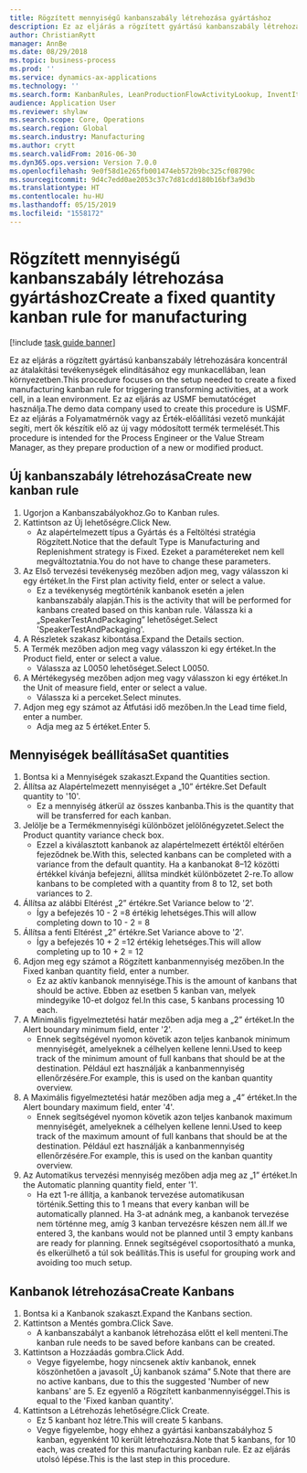 ```yaml
---
title: Rögzített mennyiségű kanbanszabály létrehozása gyártáshoz
description: Ez az eljárás a rögzített gyártású kanbanszabály létrehozására koncentrál az átalakítási tevékenységek elindításához egy munkacellában, lean környezetben.
author: ChristianRytt
manager: AnnBe
ms.date: 08/29/2018
ms.topic: business-process
ms.prod: ''
ms.service: dynamics-ax-applications
ms.technology: ''
ms.search.form: KanbanRules, LeanProductionFlowActivityLookup, InventItemIdLookupSimple, UnitOfMeasureLookup, KanbanCreate
audience: Application User
ms.reviewer: shylaw
ms.search.scope: Core, Operations
ms.search.region: Global
ms.search.industry: Manufacturing
ms.author: crytt
ms.search.validFrom: 2016-06-30
ms.dyn365.ops.version: Version 7.0.0
ms.openlocfilehash: 9e0f58d1e265fb001474eb572b9bc325cf08790c
ms.sourcegitcommit: 9d4c7edd0ae2053c37c7d81cdd180b16bf3a9d3b
ms.translationtype: HT
ms.contentlocale: hu-HU
ms.lasthandoff: 05/15/2019
ms.locfileid: "1558172"
---
```

# <a name="create-a-fixed-quantity-kanban-rule-for-manufacturing"></a><span data-ttu-id="b6aca-103">Rögzített mennyiségű kanbanszabály létrehozása gyártáshoz</span><span class="sxs-lookup"><span data-stu-id="b6aca-103">Create a fixed quantity kanban rule for manufacturing</span></span>

[!include [task guide banner](../../includes/task-guide-banner.md)]

<span data-ttu-id="b6aca-104">Ez az eljárás a rögzített gyártású kanbanszabály létrehozására koncentrál az átalakítási tevékenységek elindításához egy munkacellában, lean környezetben.</span><span class="sxs-lookup"><span data-stu-id="b6aca-104">This procedure focuses on the setup needed to create a fixed manufacturing kanban rule for triggering transforming activities, at a work cell, in a lean environment.</span></span> <span data-ttu-id="b6aca-105">Ez az eljárás az USMF bemutatócéget használja.</span><span class="sxs-lookup"><span data-stu-id="b6aca-105">The demo data company used to create this procedure is USMF.</span></span> <span data-ttu-id="b6aca-106">Ez az eljárás a Folyamatmérnök vagy az Érték-előállítási vezető munkáját segíti, mert ők készítik elő az új vagy módosított termék termelését.</span><span class="sxs-lookup"><span data-stu-id="b6aca-106">This procedure is intended for the Process Engineer or the Value Stream Manager, as they prepare production of a new or modified product.</span></span>


## <a name="create-new-kanban-rule"></a><span data-ttu-id="b6aca-107">Új kanbanszabály létrehozása</span><span class="sxs-lookup"><span data-stu-id="b6aca-107">Create new kanban rule</span></span>
1. <span data-ttu-id="b6aca-108">Ugorjon a Kanbanszabályokhoz.</span><span class="sxs-lookup"><span data-stu-id="b6aca-108">Go to Kanban rules.</span></span>
2. <span data-ttu-id="b6aca-109">Kattintson az Új lehetőségre.</span><span class="sxs-lookup"><span data-stu-id="b6aca-109">Click New.</span></span>
    * <span data-ttu-id="b6aca-110">Az alapértelmezett típus a Gyártás és a Feltöltési stratégia Rögzített.</span><span class="sxs-lookup"><span data-stu-id="b6aca-110">Notice that the default Type is Manufacturing and Replenishment strategy is Fixed.</span></span> <span data-ttu-id="b6aca-111">Ezeket a paramétereket nem kell megváltoztatnia.</span><span class="sxs-lookup"><span data-stu-id="b6aca-111">You do not have to change these parameters.</span></span>  
3. <span data-ttu-id="b6aca-112">Az Első tervezési tevékenység mezőben adjon meg, vagy válasszon ki egy értéket.</span><span class="sxs-lookup"><span data-stu-id="b6aca-112">In the First plan activity field, enter or select a value.</span></span>
    * <span data-ttu-id="b6aca-113">Ez a tevékenység megtörténik kanbanok esetén a jelen kanbanszabály alapján.</span><span class="sxs-lookup"><span data-stu-id="b6aca-113">This is the activity that will be performed for kanbans created based on this kanban rule.</span></span>  <span data-ttu-id="b6aca-114">Válassza ki a „SpeakerTestAndPackaging” lehetőséget.</span><span class="sxs-lookup"><span data-stu-id="b6aca-114">Select 'SpeakerTestAndPackaging'.</span></span>  
4. <span data-ttu-id="b6aca-115">A Részletek szakasz kibontása.</span><span class="sxs-lookup"><span data-stu-id="b6aca-115">Expand the Details section.</span></span>
5. <span data-ttu-id="b6aca-116">A Termék mezőben adjon meg vagy válasszon ki egy értéket.</span><span class="sxs-lookup"><span data-stu-id="b6aca-116">In the Product field, enter or select a value.</span></span>
    * <span data-ttu-id="b6aca-117">Válassza az L0050 lehetőséget.</span><span class="sxs-lookup"><span data-stu-id="b6aca-117">Select L0050.</span></span>  
6. <span data-ttu-id="b6aca-118">A Mértékegység mezőben adjon meg vagy válasszon ki egy értéket.</span><span class="sxs-lookup"><span data-stu-id="b6aca-118">In the Unit of measure field, enter or select a value.</span></span>
    * <span data-ttu-id="b6aca-119">Válassza ki a perceket.</span><span class="sxs-lookup"><span data-stu-id="b6aca-119">Select minutes.</span></span>  
7. <span data-ttu-id="b6aca-120">Adjon meg egy számot az Átfutási idő mezőben.</span><span class="sxs-lookup"><span data-stu-id="b6aca-120">In the Lead time field, enter a number.</span></span>
    * <span data-ttu-id="b6aca-121">Adja meg az 5 értéket.</span><span class="sxs-lookup"><span data-stu-id="b6aca-121">Enter 5.</span></span>  

## <a name="set-quantities"></a><span data-ttu-id="b6aca-122">Mennyiségek beállítása</span><span class="sxs-lookup"><span data-stu-id="b6aca-122">Set quantities</span></span>
1. <span data-ttu-id="b6aca-123">Bontsa ki a Mennyiségek szakaszt.</span><span class="sxs-lookup"><span data-stu-id="b6aca-123">Expand the Quantities section.</span></span>
2. <span data-ttu-id="b6aca-124">Állítsa az Alapértelmezett mennyiséget a „10” értékre.</span><span class="sxs-lookup"><span data-stu-id="b6aca-124">Set Default quantity to '10'.</span></span>
    * <span data-ttu-id="b6aca-125">Ez a mennyiség átkerül az összes kanbanba.</span><span class="sxs-lookup"><span data-stu-id="b6aca-125">This is the quantity that will be transferred for each kanban.</span></span>  
3. <span data-ttu-id="b6aca-126">Jelölje be a Termékmennyiségi különbözet jelölőnégyzetet.</span><span class="sxs-lookup"><span data-stu-id="b6aca-126">Select the Product quantity variance check box.</span></span>
    * <span data-ttu-id="b6aca-127">Ezzel a kiválasztott kanbanok az alapértelmezett értéktől eltérően fejeződnek be.</span><span class="sxs-lookup"><span data-stu-id="b6aca-127">With this, selected kanbans can be completed with a variance from the default quantity.</span></span>  <span data-ttu-id="b6aca-128">Ha a kanbanokat 8–12 közötti értékkel kívánja befejezni, állítsa mindkét különbözetet 2-re.</span><span class="sxs-lookup"><span data-stu-id="b6aca-128">To allow kanbans to be completed with a quantity from 8 to 12, set both variances to 2.</span></span>  
4. <span data-ttu-id="b6aca-129">Állítsa az alábbi Eltérést „2” értékre.</span><span class="sxs-lookup"><span data-stu-id="b6aca-129">Set Variance below to '2'.</span></span>
    * <span data-ttu-id="b6aca-130">Így a befejezés 10 - 2 =8 értékig lehetséges.</span><span class="sxs-lookup"><span data-stu-id="b6aca-130">This will allow completing down to 10 - 2 = 8</span></span>  
5. <span data-ttu-id="b6aca-131">Állítsa a fenti Eltérést „2” értékre.</span><span class="sxs-lookup"><span data-stu-id="b6aca-131">Set Variance above to '2'.</span></span>
    * <span data-ttu-id="b6aca-132">Így a befejezés 10 + 2 =12 értékig lehetséges.</span><span class="sxs-lookup"><span data-stu-id="b6aca-132">This will allow completing up to 10 + 2 = 12</span></span>  
6. <span data-ttu-id="b6aca-133">Adjon meg egy számot a Rögzített kanbanmennyiség mezőben.</span><span class="sxs-lookup"><span data-stu-id="b6aca-133">In the Fixed kanban quantity field, enter a number.</span></span>
    * <span data-ttu-id="b6aca-134">Ez az aktív kanbanok mennyisége.</span><span class="sxs-lookup"><span data-stu-id="b6aca-134">This is the amount of kanbans that should be active.</span></span> <span data-ttu-id="b6aca-135">Ebben az esetben 5 kanban van, melyek mindegyike 10-et dolgoz fel.</span><span class="sxs-lookup"><span data-stu-id="b6aca-135">In this case, 5 kanbans processing 10 each.</span></span>  
7. <span data-ttu-id="b6aca-136">A Minimális figyelmeztetési határ mezőben adja meg a „2” értéket.</span><span class="sxs-lookup"><span data-stu-id="b6aca-136">In the Alert boundary minimum field, enter '2'.</span></span>
    * <span data-ttu-id="b6aca-137">Ennek segítségével nyomon követik azon teljes kanbanok minimum mennyiségét, amelyeknek a célhelyen kellene lenni.</span><span class="sxs-lookup"><span data-stu-id="b6aca-137">Used to keep track of the minimum amount of full kanbans that should be at the destination.</span></span> <span data-ttu-id="b6aca-138">Például ezt használják a kanbanmennyiség ellenőrzésére.</span><span class="sxs-lookup"><span data-stu-id="b6aca-138">For example, this is used on the kanban quantity overview.</span></span>  
8. <span data-ttu-id="b6aca-139">A Maximális figyelmeztetési határ mezőben adja meg a „4” értéket.</span><span class="sxs-lookup"><span data-stu-id="b6aca-139">In the Alert boundary maximum field, enter '4'.</span></span>
    * <span data-ttu-id="b6aca-140">Ennek segítségével nyomon követik azon teljes kanbanok maximum mennyiségét, amelyeknek a célhelyen kellene lenni.</span><span class="sxs-lookup"><span data-stu-id="b6aca-140">Used to keep track of the maximum amount of full kanbans that should be at the destination.</span></span> <span data-ttu-id="b6aca-141">Például ezt használják a kanbanmennyiség ellenőrzésére.</span><span class="sxs-lookup"><span data-stu-id="b6aca-141">For example, this is used on the kanban quantity overview.</span></span>  
9. <span data-ttu-id="b6aca-142">Az Automatikus tervezési mennyiség mezőben adja meg az „1” értéket.</span><span class="sxs-lookup"><span data-stu-id="b6aca-142">In the Automatic planning quantity field, enter '1'.</span></span>
    * <span data-ttu-id="b6aca-143">Ha ezt 1-re állítja, a kanbanok tervezése automatikusan történik.</span><span class="sxs-lookup"><span data-stu-id="b6aca-143">Setting this to 1 means that every kanban will be automatically planned.</span></span>   <span data-ttu-id="b6aca-144">Ha 3-at adnánk meg, a kanbanok tervezése nem történne meg, amíg 3 kanban tervezésre készen nem áll.</span><span class="sxs-lookup"><span data-stu-id="b6aca-144">If we entered 3, the kanbans would not be planned until 3 empty kanbans are ready for planning.</span></span> <span data-ttu-id="b6aca-145">Ennek segítségével csoportosítható a munka, és elkerülhető a túl sok beállítás.</span><span class="sxs-lookup"><span data-stu-id="b6aca-145">This is useful for grouping work and avoiding too much setup.</span></span>  

## <a name="create-kanbans"></a><span data-ttu-id="b6aca-146">Kanbanok létrehozása</span><span class="sxs-lookup"><span data-stu-id="b6aca-146">Create Kanbans</span></span>
1. <span data-ttu-id="b6aca-147">Bontsa ki a Kanbanok szakaszt.</span><span class="sxs-lookup"><span data-stu-id="b6aca-147">Expand the Kanbans section.</span></span>
2. <span data-ttu-id="b6aca-148">Kattintson a Mentés gombra.</span><span class="sxs-lookup"><span data-stu-id="b6aca-148">Click Save.</span></span>
    * <span data-ttu-id="b6aca-149">A kanbanszabályt a kanbanok létrehozása előtt el kell menteni.</span><span class="sxs-lookup"><span data-stu-id="b6aca-149">The kanban rule needs to be saved before kanbans can be created.</span></span>  
3. <span data-ttu-id="b6aca-150">Kattintson a Hozzáadás gombra.</span><span class="sxs-lookup"><span data-stu-id="b6aca-150">Click Add.</span></span>
    * <span data-ttu-id="b6aca-151">Vegye figyelembe, hogy nincsenek aktív kanbanok, ennek köszönhetően a javasolt „Új kanbanok száma” 5.</span><span class="sxs-lookup"><span data-stu-id="b6aca-151">Note that there are no active kanbans, due to this the suggested 'Number of new kanbans' are 5.</span></span> <span data-ttu-id="b6aca-152">Ez egyenlő a Rögzített kanbanmennyiséggel.</span><span class="sxs-lookup"><span data-stu-id="b6aca-152">This is equal to the 'Fixed kanban quantity'.</span></span>  
4. <span data-ttu-id="b6aca-153">Kattintson a Létrehozás lehetőségre.</span><span class="sxs-lookup"><span data-stu-id="b6aca-153">Click Create.</span></span>
    * <span data-ttu-id="b6aca-154">Ez 5 kanbant hoz létre.</span><span class="sxs-lookup"><span data-stu-id="b6aca-154">This will create 5 kanbans.</span></span>  
    * <span data-ttu-id="b6aca-155">Vegye figyelembe, hogy ehhez a gyártási kanbanszabályhoz 5 kanban, egyenként 10 került létrehozásra.</span><span class="sxs-lookup"><span data-stu-id="b6aca-155">Note that 5 kanbans, for 10 each, was created for this manufacturing kanban rule.</span></span> <span data-ttu-id="b6aca-156">Ez az eljárás utolsó lépése.</span><span class="sxs-lookup"><span data-stu-id="b6aca-156">This is the last step in this procedure.</span></span>  

